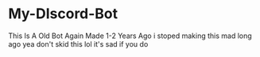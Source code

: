 # My-DIscord-Bot
This Is A Old Bot Again Made 1-2 Years Ago i stoped making this mad long ago yea don't skid this lol it's sad if you do
